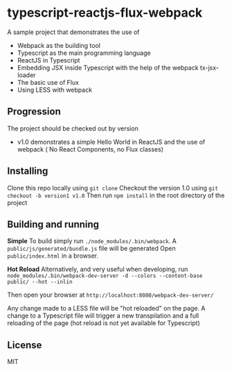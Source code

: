 typescript-reactjs-flux-webpack
===============================

A sample project that demonstrates the use of
 
  - Webpack as the building tool
  - Typescript as the main programming language
  - ReactJS in Typescript
  - Embedding JSX inside Typescript with the help of the webpack tx-jsx-loader
  - The basic use of Flux
  - Using LESS with webpack
  
  
Progression
-----------
  
  The project should be checked out by version
  
  - v1.0 demonstrates a simple Hello World in ReactJS and the use of webpack ( No React Components, no Flux classes)  
  
Installing
----------

Clone this repo locally using `git clone`
Checkout the version 1.0 using `git checkout -b version1 v1.0`
Then run `npm install` in the root directory of the project
  
  
Building and running
--------------------

**Simple**
To build simply run `./node_modules/.bin/webpack`. A `public/js/generated/bundle.js` file will be generated
Open `public/index.html` in a browser.

**Hot Reload**
Alternatively, and very useful when developing, 
run `node_modules/.bin/webpack-dev-server -d --colors --content-base public/ --hot --inlin`

Then open your browser at `http://localhost:8080/webpack-dev-server/`

Any change made to a LESS file will be "hot reloaded" on the page. A change to a Typescript file will trigger
 a new transpilation and a full reloading of the page (hot reload is not yet available for Typescript)
  
License
-------

MIT